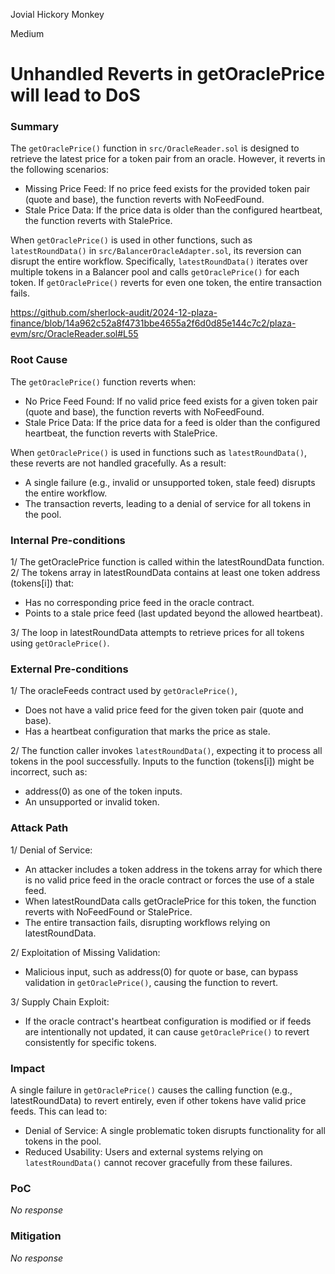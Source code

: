 Jovial Hickory Monkey

Medium

# Unhandled Reverts in getOraclePrice will lead to DoS

### Summary

The ``getOraclePrice()`` function in ``src/OracleReader.sol`` is designed to retrieve the latest price for a token pair from an oracle. However, it reverts in the following scenarios:

  -   Missing Price Feed: If no price feed exists for the provided token pair (quote and base), the function reverts with NoFeedFound.
   - Stale Price Data: If the price data is older than the configured heartbeat, the function reverts with StalePrice.

When ``getOraclePrice()`` is used in other functions, such as ``latestRoundData()`` in ``src/BalancerOracleAdapter.sol``, its reversion can disrupt the entire workflow. Specifically, ``latestRoundData()`` iterates over multiple tokens in a Balancer pool and calls ``getOraclePrice()`` for each token. If ``getOraclePrice()`` reverts for even one token, the entire transaction fails.

https://github.com/sherlock-audit/2024-12-plaza-finance/blob/14a962c52a8f4731bbe4655a2f6d0d85e144c7c2/plaza-evm/src/OracleReader.sol#L55

### Root Cause

The ``getOraclePrice()`` function reverts when:

- No Price Feed Found: If no valid price feed exists for a given token pair (quote and base), the function reverts with NoFeedFound.
- Stale Price Data: If the price data for a feed is older than the configured heartbeat, the function reverts with StalePrice.

When ``getOraclePrice()`` is used in functions such as ``latestRoundData()``, these reverts are not handled gracefully. As a result:
- A single failure (e.g., invalid or unsupported token, stale feed) disrupts the entire workflow.
- The transaction reverts, leading to a denial of service for all tokens in the pool.

### Internal Pre-conditions

1/ The getOraclePrice function is called within the latestRoundData function.
2/ The tokens array in latestRoundData contains at least one token address (tokens[i]) that:
- Has no corresponding price feed in the oracle contract.
- Points to a stale price feed (last updated beyond the allowed heartbeat).

3/ The loop in latestRoundData attempts to retrieve prices for all tokens using ``getOraclePrice()``.

### External Pre-conditions

1/ The oracleFeeds contract used by ``getOraclePrice()``,
 - Does not have a valid price feed for the given token pair (quote and base). 
- Has a heartbeat configuration that marks the price as stale.

2/ The function caller invokes ``latestRoundData()``, expecting it to process all tokens in the pool successfully.
Inputs to the function (tokens[i]) might be incorrect, such as:

   - address(0) as one of the token inputs.
   - An unsupported or invalid token.

### Attack Path

1/ Denial of Service:

- An attacker includes a token address in the tokens array for which there is no valid price feed in the oracle contract or forces the use of a stale feed.
- When latestRoundData calls getOraclePrice for this token, the function reverts with NoFeedFound or StalePrice.
- The entire transaction fails, disrupting workflows relying on latestRoundData.

2/ Exploitation of Missing Validation:
- Malicious input, such as address(0) for quote or base, can bypass validation in ``getOraclePrice()``, causing the function to revert.

3/ Supply Chain Exploit:
- If the oracle contract's heartbeat configuration is modified or if feeds are intentionally not updated, it can cause ``getOraclePrice()`` to revert consistently for specific tokens.

### Impact

A single failure in ``getOraclePrice()`` causes the calling function (e.g., latestRoundData) to revert entirely, even if other tokens have valid price feeds.
This can lead to:

   - Denial of Service: A single problematic token disrupts functionality for all tokens in the pool.
   - Reduced Usability: Users and external systems relying on ``latestRoundData()`` cannot recover gracefully from these failures.

### PoC

_No response_

### Mitigation

_No response_
